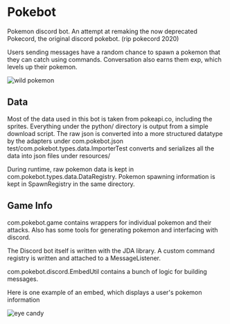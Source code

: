# Pokebot
Pokemon discord bot. An attempt at remaking the now deprecated Pokecord, the original discord pokebot. (rip pokecord 2020)

Users sending messages have a random chance to spawn a pokemon that they can catch using commands. Conversation also earns them exp, which levels up their pokemon.

![wild pokemon](https://i.imgur.com/FkC0pIx.png)

## Data
Most of the data used in this bot is taken from pokeapi.co, including the sprites.
Everything under the python/ directory is output from a simple download script.
The raw json is converted into a more structured datatype by the adapters under com.pokebot.json
test/com.pokebot.types.data.ImporterTest converts and serializes all the data into json files under resources/

During runtime, raw pokemon data is kept in com.pokebot.types.data.DataRegistry. Pokemon spawning information is kept in SpawnRegistry in the same directory.

## Game Info
com.pokebot.game contains wrappers for individual pokemon and their attacks. Also has some tools for generating pokemon and interfacing with discord.

The Discord bot itself is written with the JDA library. A custom command registry is written and attached to a MessageListener.

com.pokebot.discord.EmbedUtil contains a bunch of logic for building messages.

Here is one example of an embed, which displays a user's pokemon information

![eye candy](https://i.imgur.com/fq1J83U.png)